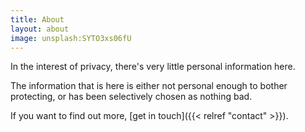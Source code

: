 ```yaml
---
title: About
layout: about
image: unsplash:SYTO3xs06fU
---
```


In the interest of privacy, there's very little personal information here.

The information that is here is either not personal enough to bother protecting, or has been selectively chosen as nothing bad.

If you want to find out more, [get in touch]({{< relref "contact" >}}).
